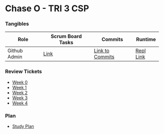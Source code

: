 # Chase O - TRI 3 CSP 


### Tangibles

| Role  | Scrum Board Tasks  | Commits  |  Runtime |
|---|---|---|---|
| Github Admin  | [Link]()  | [Link to Commits](https://github.com/ChaseOtt/Data-Structures/commits/main)  |  [Repl Link](https://replit.com/@ChaseOtt1/Data-Structures-Project) |

### Review Tickets
- [Week 0](https://github.com/ChaseOtt/Data-Structures/issues/1)
- [Week 1](https://github.com/ChaseOtt/Data-Structures/issues/3)
- [Week 2](https://github.com/ChaseOtt/Data-Structures/issues/4)
- [Week 3](https://github.com/ChaseOtt/Data-Structures/issues/5)
- [Week 4](https://github.com/ChaseOtt/Data-Structures/issues/7)



### Plan
- [Study Plan](https://github.com/ChaseOtt/Data-Structures/issues/6)

